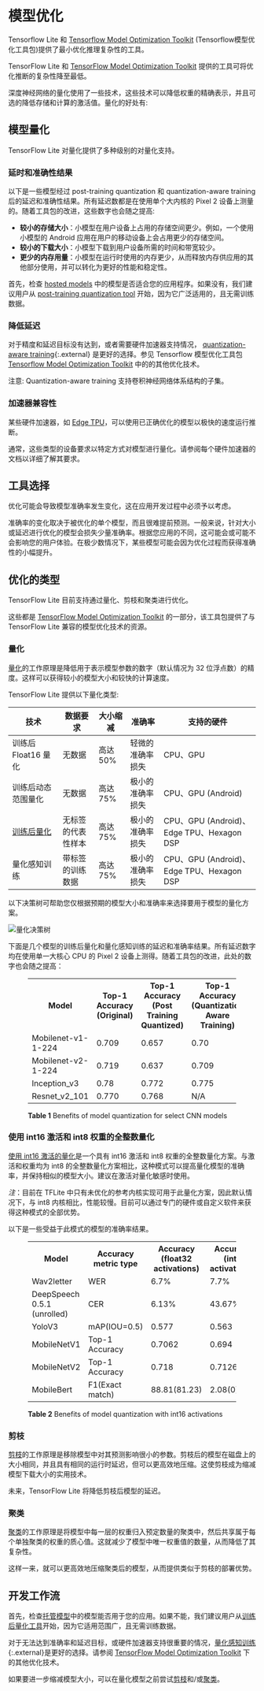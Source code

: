 # 模型优化

Tensorflow Lite 和 [Tensorflow Model Optimization Toolkit](https://tensorflow.google.cn/model_optimization) (Tensorflow模型优化工具包)提供了最小优化推理复杂性的工具。

TensorFlow Lite 和 [TensorFlow Model Optimization Toolkit](https://www.tensorflow.org/model_optimization) 提供的工具可将优化推断的复杂性降至最低。

深度神经网络的量化使用了一些技术，这些技术可以降低权重的精确表示，并且可选的降低存储和计算的激活值。量化的好处有:

## 模型量化

TensorFlow Lite 对量化提供了多种级别的对量化支持。

### 延时和准确性结果

以下是一些模型经过 post-training quantization 和 quantization-aware training 后的延迟和准确性结果。所有延迟数都是在使用单个大内核的 Pixel 2 设备上测量的。随着工具包的改进，这些数字也会随之提高:

- **较小的存储大小**：小模型在用户设备上占用的存储空间更少。例如，一个使用小模型的 Android 应用在用户的移动设备上会占用更少的存储空间。
- **较小的下载大小**：小模型下载到用户设备所需的时间和带宽较少。
- **更少的内存用量**：小模型在运行时使用的内存更少，从而释放内存供应用的其他部分使用，并可以转化为更好的性能和稳定性。

首先，检查 [hosted models](../guide/hosted_models.md) 中的模型是否适合您的应用程序。如果没有，我们建议用户从 [post-training quantization tool](post_training_quantization.md) 开始，因为它广泛适用的，且无需训练数据。

### 降低延迟

对于精度和延迟目标没有达到，或者需要硬件加速器支持情况， [quantization-aware training](https://github.com/tensorflow/tensorflow/tree/r1.13/tensorflow/contrib/quantize){:.external} 是更好的选择。参见 Tensorflow 模型优化工具包[Tensorflow Model Optimization Toolkit](https://tensorflow.google.cn/model_optimization) 中的的其他优化技术。

注意: Quantization-aware training 支持卷积神经网络体系结构的子集。

### 加速器兼容性

某些硬件加速器，如 [Edge TPU](https://cloud.google.com/edge-tpu/)，可以使用已正确优化的模型以极快的速度运行推断。

通常，这些类型的设备要求以特定方式对模型进行量化。请参阅每个硬件加速器的文档以详细了解其要求。

## 工具选择

优化可能会导致模型准确率发生变化，这在应用开发过程中必须予以考虑。

准确率的变化取决于被优化的单个模型，而且很难提前预测。一般来说，针对大小或延迟进行优化的模型会损失少量准确率。根据您应用的不同，这可能会或可能不会影响您的用户体验。在极少数情况下，某些模型可能会因为优化过程而获得准确性的小幅提升。

## 优化的类型

TensorFlow Lite 目前支持通过量化、剪枝和聚类进行优化。

这些都是 [TensorFlow Model Optimization Toolkit](https://www.tensorflow.org/model_optimization) 的一部分，该工具包提供了与 TensorFlow Lite 兼容的模型优化技术的资源。

### 量化

[量化](https://www.tensorflow.org/model_optimization/guide/quantization/post_training)的工作原理是降低用于表示模型参数的数字（默认情况为 32 位浮点数）的精度。这样可以获得较小的模型大小和较快的计算速度。

TensorFlow Lite 提供以下量化类型:

技术 | 数据要求 | 大小缩减 | 准确率 | 支持的硬件
--- | --- | --- | --- | ---
训练后 Float16 量化 | 无数据 | 高达 50% | 轻微的准确率损失 | CPU、GPU
训练后动态范围量化 | 无数据 | 高达 75% | 极小的准确率损失 | CPU、GPU (Android)
[训练后量化](post_training_integer_quant.ipynb) | 无标签的代表性样本 | 高达 75% | 极小的准确率损失 | CPU、GPU (Android)、Edge TPU、Hexagon DSP
量化感知训练 | 带标签的训练数据 | 高达 75% | 极小的准确率损失 | CPU、GPU (Android)、Edge TPU、Hexagon DSP

以下决策树可帮助您仅根据预期的模型大小和准确率来选择要用于模型的量化方案。

![量化决策树](images/quantization_decision_tree.png)

下面是几个模型的训练后量化和量化感知训练的延迟和准确率结果。所有延迟数字均在使用单一大核心 CPU 的 Pixel 2 设备上测得。随着工具包的改进，此处的数字也会随之提高：

<figure>
  <table>
    <tr>
      <th>Model</th>
      <th>Top-1 Accuracy (Original) </th>
      <th>Top-1 Accuracy (Post Training Quantized) </th>
      <th>Top-1 Accuracy (Quantization Aware Training) </th>
      <th>Latency (Original) (ms) </th>
      <th>Latency (Post Training Quantized) (ms) </th>
      <th>Latency (Quantization Aware Training) (ms) </th>
      <th> Size (Original) (MB)</th>
      <th> Size (Optimized) (MB)</th>
    </tr> <tr><td>Mobilenet-v1-1-224</td><td>0.709</td><td>0.657</td><td>0.70</td>
      <td>124</td><td>112</td><td>64</td><td>16.9</td><td>4.3</td></tr>
    <tr><td>Mobilenet-v2-1-224</td><td>0.719</td><td>0.637</td><td>0.709</td>
      <td>89</td><td>98</td><td>54</td><td>14</td><td>3.6</td></tr>
   <tr><td>Inception_v3</td><td>0.78</td><td>0.772</td><td>0.775</td>
      <td>1130</td><td>845</td><td>543</td><td>95.7</td><td>23.9</td></tr>
   <tr><td>Resnet_v2_101</td><td>0.770</td><td>0.768</td><td>N/A</td>
      <td>3973</td><td>2868</td><td>N/A</td><td>178.3</td><td>44.9</td></tr>
 </table>
  <figcaption>
    <b>Table 1</b> Benefits of model quantization for select CNN models
  </figcaption>
</figure>

### 使用 int16 激活和 int8 权重的全整数量化

[使用 int16 激活的量化](https://www.tensorflow.org/model_optimization/guide/quantization/post_training)是一个具有 int16 激活和 int8 权重的全整数量化方案。与激活和权重均为 int8 的全整数量化方案相比，这种模式可以提高量化模型的准确率，并保持相似的模型大小。建议在激活对量化敏感时使用。

<i>注</i>：目前在 TFLite 中只有未优化的参考内核实现可用于此量化方案，因此默认情况下，与 int8 内核相比，性能较慢。目前可以通过专门的硬件或自定义软件来获得这种模式的全部优势。

以下是一些受益于此模式的模型的准确率结果。

<figure>
  <table>
    <tr>
      <th>Model</th>
      <th>Accuracy metric type </th>
      <th>Accuracy (float32 activations) </th>
      <th>Accuracy (int8 activations) </th>
      <th>Accuracy (int16 activations) </th>
    </tr> <tr><td>Wav2letter</td><td>WER</td><td>6.7%</td><td>7.7%</td>
      <td>7.2%</td></tr>
    <tr><td>DeepSpeech 0.5.1 (unrolled)</td><td>CER</td><td>6.13%</td><td>43.67%</td>
      <td>6.52%</td></tr>
    <tr><td>YoloV3</td><td>mAP(IOU=0.5)</td><td>0.577</td><td>0.563</td>
      <td>0.574</td></tr>
    <tr><td>MobileNetV1</td><td>Top-1 Accuracy</td><td>0.7062</td><td>0.694</td>
      <td>0.6936</td></tr>
    <tr><td>MobileNetV2</td><td>Top-1 Accuracy</td><td>0.718</td><td>0.7126</td>
      <td>0.7137</td></tr>
    <tr><td>MobileBert</td><td>F1(Exact match)</td><td>88.81(81.23)</td><td>2.08(0)</td>
      <td>88.73(81.15)</td></tr>
 </table>
  <figcaption>
    <b>Table 2</b> Benefits of model quantization with int16 activations
  </figcaption>
</figure>

### 剪枝

[剪枝](https://www.tensorflow.org/model_optimization/guide/pruning)的工作原理是移除模型中对其预测影响很小的参数。剪枝后的模型在磁盘上的大小相同，并且具有相同的运行时延迟，但可以更高效地压缩。这使剪枝成为缩减模型下载大小的实用技术。

未来，TensorFlow Lite 将降低剪枝后模型的延迟。

### 聚类

[聚类](https://www.tensorflow.org/model_optimization/guide/clustering)的工作原理是将模型中每一层的权重归入预定数量的聚类中，然后共享属于每个单独聚类的权重的质心值。这就减少了模型中唯一权重值的数量，从而降低了其复杂性。

这样一来，就可以更高效地压缩聚类后的模型，从而提供类似于剪枝的部署优势。

## 开发工作流

首先，检查[托管模型](../guide/hosted_models.md)中的模型能否用于您的应用。如果不能，我们建议用户从[训练后量化工具](post_training_quantization.md)开始，因为它适用范围广，且无需训练数据。

对于无法达到准确率和延迟目标，或硬件加速器支持很重要的情况，[量化感知训练](https://www.tensorflow.org/model_optimization/guide/quantization/training){:.external}是更好的选择。请参阅 [TensorFlow Model Optimization Toolkit](https://www.tensorflow.org/model_optimization) 下的其他优化技术。

如果要进一步缩减模型大小，可以在量化模型之前尝试[剪枝](#pruning)和/或[聚类](#clustering)。

